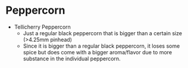 Peppercorn
======

* Tellicherry Peppercorn
    * Just a regular black peppercorn that is bigger than a certain size (>4.25mm pinhead)
    * Since it is bigger than a regular black peppercorn, it loses some spice but does come with a bigger aroma/flavor due to more substance in the individual peppercorn.